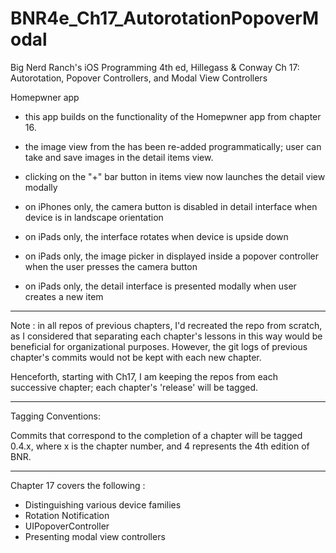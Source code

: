 BNR4e_Ch17_AutorotationPopoverModal
===================================

Big Nerd Ranch's iOS Programming 4th ed, Hillegass & Conway
Ch 17: Autorotation, Popover Controllers, and Modal View Controllers

Homepwner app 
- this app builds on the functionality of the Homepwner app from chapter 16. 
- the image view from the has been re-added programmatically; user can take and 
save images in the detail items view.
- clicking on the "+" bar button in items view now launches the detail 
view modally

- on iPhones only, the camera button is disabled in detail interface 
when device is in landscape orientation 
- on iPads only, the interface rotates when device is upside down
- on iPads only, the image picker in displayed inside a popover 
controller when the user presses the camera button
- on iPads only, the detail interface is presented modally when user 
creates a new item

-----------------------------------

Note : in all repos of previous chapters, I'd recreated the repo from scratch, as 
I considered that separating each chapter's lessons in this way would be 
beneficial for organizational purposes.  However, the git logs of previous 
chapter's commits would not be kept  with each new chapter.  

Henceforth, starting with Ch17, I am keeping the repos from each 
successive chapter; each chapter's 'release' will be tagged.

-----------------------------------
Tagging Conventions: 

Commits that correspond to the completion of a chapter will be tagged 0.4.x, 
where x is the chapter number, and 4 represents the 4th edition of BNR. 

-----------------------------------

Chapter 17 covers the following :

- Distinguishing various device families
- Rotation Notification 
- UIPopoverController
- Presenting modal view controllers
